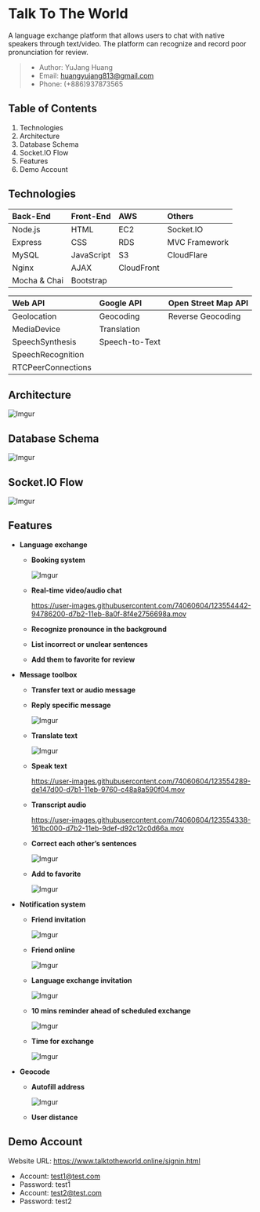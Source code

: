 # Talk To The World
A language exchange platform that allows users to chat with native speakers through text/video. The platform can recognize and record poor pronunciation for review.

>* Author: YuJang Huang
>* Email: huangyujang813@gmail.com
>* Phone: (+886)937873565
## Table of Contents
1. Technologies
2. Architecture
3. Database Schema
4. Socket.IO Flow
5. Features
6. Demo Account

## Technologies
  | Back-End     | Front-End  | AWS        | Others        |
  | :----------- | :--------- | :--------- | :------------ |
  | Node.js      | HTML       | EC2        | Socket.IO     |
  | Express      | CSS        | RDS        | MVC Framework |
  | MySQL        | JavaScript | S3         | CloudFlare    |
  | Nginx        | AJAX       | CloudFront |               |
  | Mocha & Chai | Bootstrap  |            |               |
  
  | Web API            | Google API     | Open Street Map API |
  | :----------------- | :------------- | :------------------ |
  | Geolocation        | Geocoding      | Reverse Geocoding   |
  | MediaDevice        | Translation    |                     |
  | SpeechSynthesis    | Speech-to-Text |                     |
  | SpeechRecognition  |                |                     |
  | RTCPeerConnections |                |                     |

  
## Architecture
![Imgur](https://i.imgur.com/lrE7RB2.png)

## Database Schema
![Imgur](https://i.imgur.com/kFLN9d7.png)

## Socket.IO Flow
![Imgur](https://i.imgur.com/h9XLSSx.png)

## Features
* **Language exchange**
  * **Booking system**

    ![Imgur](https://i.imgur.com/4K7CoFu.gif)
  * **Real-time video/audio chat**

    https://user-images.githubusercontent.com/74060604/123554442-94786200-d7b2-11eb-8a0f-8f4e2756698a.mov
  * **Recognize pronounce in the background**
  * **List incorrect or unclear sentences**
  * **Add them to favorite for review**
* **Message toolbox**
  * **Transfer text or audio message**
  * **Reply specific message**

    ![Imgur](https://i.imgur.com/7nfdLGA.gif)
  * **Translate text**

    ![Imgur](https://i.imgur.com/9i2fKEj.gif)
  * **Speak text**

    https://user-images.githubusercontent.com/74060604/123554289-de147d00-d7b1-11eb-9760-c48a8a590f04.mov
  * **Transcript audio**

    https://user-images.githubusercontent.com/74060604/123554338-161bc000-d7b2-11eb-9def-d92c12c0d66a.mov
  * **Correct each other’s sentences**

    ![Imgur](https://i.imgur.com/aijEzP5.gif)
  * **Add to favorite**

    ![Imgur](https://i.imgur.com/GFoQVrA.gif)
* **Notification system**
  * **Friend invitation**

    ![Imgur](https://i.imgur.com/BjRD8l4.gif)
  * **Friend online**

    ![Imgur](https://i.imgur.com/TyyafaG.gif)
  * **Language exchange invitation**

    ![Imgur](https://i.imgur.com/yRz7rZc.gif)
  * **10 mins reminder ahead of scheduled exchange**

    ![Imgur](https://i.imgur.com/cVyv4g6.gif)
  * **Time for exchange**

    ![Imgur](https://i.imgur.com/wMlxhKV.gif)
* **Geocode**
  * **Autofill address**

    ![Imgur](https://i.imgur.com/JsHDfax.gif)
  * **User distance**
 
## Demo Account
Website URL: https://www.talktotheworld.online/signin.html
  * Account: test1@test.com
  * Password: test1
  * Account: test2@test.com
  * Password: test2

